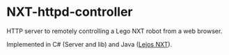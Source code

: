 NXT-httpd-controller
====================

HTTP server to remotely controlling a Lego NXT robot from a web browser.

Implemented in C# (Server and lib) and Java ([Lejos NXT](http://www.lejos.org/)).
